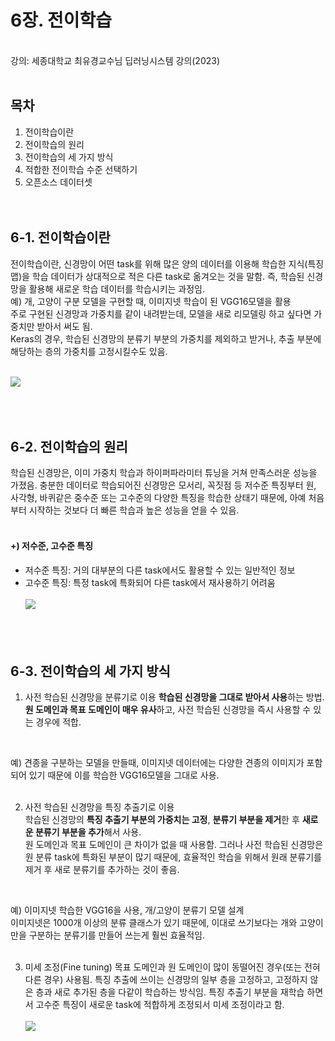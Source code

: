 # 6장. 전이학습
</br>
강의: 세종대학교 최유경교수님 딥러닝시스템 강의(2023)     
</br></br>

## 목차
1. 전이학습이란
2. 전이학습의 원리
3. 전이학습의 세 가지 방식
4. 적합한 전이학습 수준 선택하기
5. 오픈소스 데이터셋
</br></br></br>

## 6-1. 전이학습이란
전이학습이란, 신경망이 어떤 task를 위해 많은 양의 데이터를 이용해 학습한 지식(특징 맵)을 학습 데이터가 상대적으로 적은 다른 task로 옮겨오는 것을 말함. 즉, 학습된 신경망을 활용해 새로운 학습 데이터를 학습시키는 과정임.          
예) 개, 고양이 구분 모델을 구현할 때, 이미지넷 학습이 된 VGG16모델을 활용    
주로 구현된 신경망과 가중치를 같이 내려받는데, 모델을 새로 리모델링 하고 싶다면 가중치만 받아서 써도 됨.     
Keras의 경우, 학습된 신경망의 분류기 부분의 가중치를 제외하고 받거나, 추출 부분에 해당하는 층의 가중치를 고정시킬수도 있음.     

</br><img src="https://drek4537l1klr.cloudfront.net/elgendy/HighResolutionFigures/figure_6-2.png"></img></br>
</br></br></br>

## 6-2. 전이학습의 원리
학습된 신경망은, 이미 가중치 학습과 하이퍼파라미터 튜닝을 거쳐 만족스러운 성능을 가졌음. 충분한 데이터로 학습되어진 신경망은 모서리, 꼭짓점 등 저수준 특징부터 원, 사각형, 바퀴같은 중수준 또는 고수준의 다양한 특징을 학습한 상태기 때문에, 아예 처음부터 시작하는 것보다 더 빠른 학습과 높은 성능을 얻을 수 있음.     
</br>

#### +) 저수준, 고수준 특징
- 저수준 특징: 거의 대부분의 다른 task에서도 활용할 수 있는 일반적인 정보
- 고수준 특징: 특정 task에 특화되어 다른 task에서 재사용하기 어려움   
</br><img src="https://drek4537l1klr.cloudfront.net/elgendy/HighResolutionFigures/figure_6-7.png"></img></br>
</br></br></br>

## 6-3. 전이학습의 세 가지 방식
1. 사전 학습된 신경망을 분류기로 이용
  **학습된 신경망을 그대로 받아서 사용**하는 방법. **원 도메인과 목표 도메인이 매우 유사**하고, 사전 학습된 신경망을 즉시 사용할 수 있는 경우에 적합.   
</br>

 예) 견종을 구분하는 모델을 만들때, 이미지넷 데이터에는 다양한 견종의 이미지가 포함되어 있기 때문에 이를 학습한 VGG16모델을 그대로 사용.    
</br>

2. 사전 학습된 신경망을 특징 추출기로 이용    
 학습된 신경망의 **특징 추출기 부분의 가중치는 고정**, **분류기 부분을 제거**한 후 **새로운 분류기 부분을 추가**해서 사용.   
 원 도메인과 목표 도메인이 큰 차이가 없을 때 사용함. 그러나 사전 학습된 신경망은 원 분류 task에 특화된 부분이 많기 때문에, 효율적인 학습을 위해서 원래 분류기를 제거 후 새로 분류기를 추가하는 것이 좋음.    
 </br>
 
 예) 이미지넷 학습한 VGG16을 사용, 개/고양이 분류기 모델 설계    
 이미지넷은 1000개 이상의 분류 클래스가 있기 때문에, 이대로 쓰기보다는 개와 고양이만을 구분하는 분류기를 만들어 쓰는게 훨씬 효율적임.     
</br> 

3. 미세 조정(Fine tuning)
 목표 도메인과 원 도메인이 많이 동떨어진 경우(또는 전혀 다른 경우) 사용됨. 특징 추출에 쓰이는 신경망의 일부 층을 고정하고, 고정하지 않은 층과 새로 추가된 층을 다같이 학습하는 방식임. 특징 추출기 부분을 재학습 하면서 고수준 특징이 새로운 task에 적합하게 조정되서 미세 조정이라고 함.    
</br><img src="https://drek4537l1klr.cloudfront.net/elgendy/HighResolutionFigures/figure_6-10.png"></img></br>
